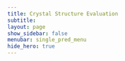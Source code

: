 ```yaml
---
title: Crystal Structure Evaluation
subtitle: 
layout: page
show_sidebar: false
menubar: single_pred_menu
hide_hero: true
---
```

